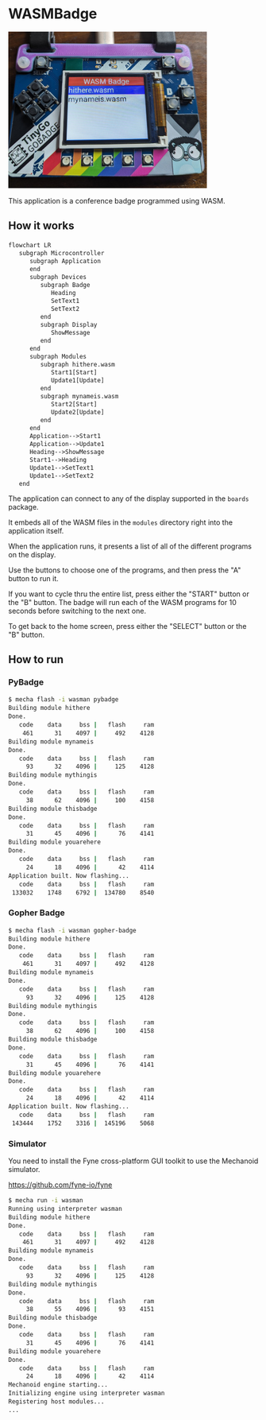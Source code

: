 # WASMBadge

![WASMBadge](../images/wasmbadge-pybadge.jpg)

This application is a conference badge programmed using WASM.

## How it works

```mermaid
flowchart LR
   subgraph Microcontroller
      subgraph Application
      end
      subgraph Devices
         subgraph Badge
            Heading
            SetText1
            SetText2
         end
         subgraph Display
            ShowMessage
         end
      end
      subgraph Modules
         subgraph hithere.wasm
            Start1[Start]
            Update1[Update]
         end
         subgraph mynameis.wasm
            Start2[Start]
            Update2[Update]
         end
      end
      Application-->Start1
      Application-->Update1
      Heading-->ShowMessage
      Start1-->Heading
      Update1-->SetText1
      Update1-->SetText2
   end
```

The application can connect to any of the display supported in the `boards` package.

It embeds all of the WASM files in the `modules` directory right into the application itself.

When the application runs, it presents a list of all of the different programs on the display.

Use the buttons to choose one of the programs, and then press the "A" button to run it.

If you want to cycle thru the entire list, press either the "START" button or the "B" button. The badge will run each of the WASM programs for 10 seconds before switching to the next one.

To get back to the home screen, press either the "SELECT" button or the "B" button.

## How to run

### PyBadge

```bash
$ mecha flash -i wasman pybadge
Building module hithere
Done.
   code    data     bss |   flash     ram
    461      31    4097 |     492    4128
Building module mynameis
Done.
   code    data     bss |   flash     ram
     93      32    4096 |     125    4128
Building module mythingis
Done.
   code    data     bss |   flash     ram
     38      62    4096 |     100    4158
Building module thisbadge
Done.
   code    data     bss |   flash     ram
     31      45    4096 |      76    4141
Building module youarehere
Done.
   code    data     bss |   flash     ram
     24      18    4096 |      42    4114
Application built. Now flashing...
   code    data     bss |   flash     ram
 133032    1748    6792 |  134780    8540
```

### Gopher Badge

```bash
$ mecha flash -i wasman gopher-badge
Building module hithere
Done.
   code    data     bss |   flash     ram
    461      31    4097 |     492    4128
Building module mynameis
Done.
   code    data     bss |   flash     ram
     93      32    4096 |     125    4128
Building module mythingis
Done.
   code    data     bss |   flash     ram
     38      62    4096 |     100    4158
Building module thisbadge
Done.
   code    data     bss |   flash     ram
     31      45    4096 |      76    4141
Building module youarehere
Done.
   code    data     bss |   flash     ram
     24      18    4096 |      42    4114
Application built. Now flashing...
   code    data     bss |   flash     ram
 143444    1752    3316 |  145196    5068
```

### Simulator

You need to install the Fyne cross-platform GUI toolkit to use the Mechanoid simulator.

https://github.com/fyne-io/fyne


```bash
$ mecha run -i wasman
Running using interpreter wasman
Building module hithere
Done.
   code    data     bss |   flash     ram
    461      31    4097 |     492    4128
Building module mynameis
Done.
   code    data     bss |   flash     ram
     93      32    4096 |     125    4128
Building module mythingis
Done.
   code    data     bss |   flash     ram
     38      55    4096 |      93    4151
Building module thisbadge
Done.
   code    data     bss |   flash     ram
     31      45    4096 |      76    4141
Building module youarehere
Done.
   code    data     bss |   flash     ram
     24      18    4096 |      42    4114
Mechanoid engine starting...
Initializing engine using interpreter wasman
Registering host modules...
...
```